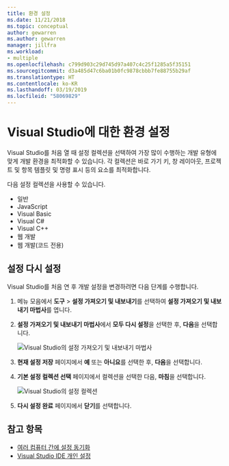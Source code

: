 ```yaml
---
title: 환경 설정
ms.date: 11/21/2018
ms.topic: conceptual
author: gewarren
ms.author: gewarren
manager: jillfra
ms.workload:
- multiple
ms.openlocfilehash: c799d903c29d745d97a407c4c25f1285a5f35151
ms.sourcegitcommit: d3a485d47c6ba01b0fc9878cbbb7fe88755b29af
ms.translationtype: HT
ms.contentlocale: ko-KR
ms.lasthandoff: 03/19/2019
ms.locfileid: "58069829"
---
```

# <a name="environment-settings-for-visual-studio"></a>Visual Studio에 대한 환경 설정

Visual Studio를 처음 열 때 설정 컬렉션을 선택하여 가장 많이 수행하는 개발 유형에 맞게 개발 환경을 최적화할 수 있습니다. 각 컬렉션은 바로 가기 키, 창 레이아웃, 프로젝트 및 항목 템플릿 및 명령 표시 등의 요소를 최적화합니다.

다음 설정 컬렉션을 사용할 수 있습니다.

- 일반
- JavaScript
- Visual Basic
- Visual C#
- Visual C++
- 웹 개발
- 웹 개발(코드 전용)

## <a name="reset-settings"></a>설정 다시 설정

Visual Studio를 처음 연 후 개발 설정을 변경하려면 다음 단계를 수행합니다.

1. 메뉴 모음에서 **도구** > **설정 가져오기 및 내보내기**를 선택하여 **설정 가져오기 및 내보내기 마법사**를 엽니다.

1. **설정 가져오기 및 내보내기 마법사**에서 **모두 다시 설정**을 선택한 후, **다음**을 선택합니다.

   ![Visual Studio의 설정 가져오기 및 내보내기 마법사](media/reset-all-settings.png)

1. **현재 설정 저장** 페이지에서 **예** 또는 **아니요**를 선택한 후, **다음**을 선택합니다.

1. **기본 설정 컬렉션 선택** 페이지에서 컬렉션을 선택한 다음, **마침**을 선택합니다.

   ![Visual Studio의 설정 컬렉션](media/settings-collections.png)

1. **다시 설정 완료** 페이지에서 **닫기**를 선택합니다.

## <a name="see-also"></a>참고 항목

- [여러 컴퓨터 간에 설정 동기화](synchronized-settings-in-visual-studio.md)
- [Visual Studio IDE 개인 설정](personalizing-the-visual-studio-ide.md)